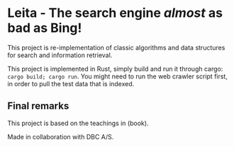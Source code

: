 # Leita - The search engine _almost_ as bad as Bing!

This project is re-implementation of classic algorithms and data structures for search and information retrieval.

This project is implemented in Rust, simply build and run it through cargo: `cargo build; cargo run`. You might need to run the web crawler script first, in order to pull the test data that is indexed.

## Final remarks

This project is based on the teachings in (book).

Made in collaboration with DBC A/S.